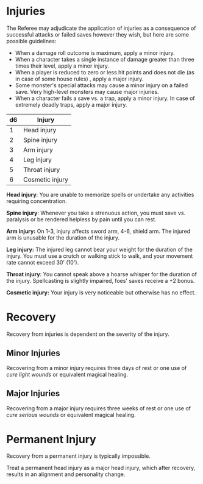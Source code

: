 # Injuries

The Referee may adjudicate the application of injuries as a consequence of successful attacks or failed saves however they wish, but here are some possible guidelines:

- When a damage roll outcome is maximum, apply a minor injury.
- When a character takes a single instance of damage greater than three times their level, apply a minor injury.
- When a player is reduced to zero or less hit points and does not die (as in case of some house rules) , apply a major injury.
- Some monster's special attacks may cause a minor injury on a failed save. Very high-level monsters may cause major injuries.
- When a character fails a save vs. a trap, apply a minor injury. In case of extremely deadly traps, apply a major injury.

d6|Injury
-|-
1|Head injury
2|Spine injury
3|Arm injury
4|Leg injury
5|Throat injury
6|Cosmetic injury

**Head injury**: You are unable to memorize spells or undertake any activities requiring concentration.

**Spine injury**: Whenever you take a strenuous action, you must save vs. paralysis or be rendered helpless by pain until you can rest.

**Arm injury:**  On 1-3, injury affects sword arm, 4-6, shield arm. The injured arm is unusable for the duration of the injury.

**Leg injury:**  The injured leg cannot bear your weight for the duration of the injury. You must use a crutch or walking stick to walk, and your movement rate cannot exceed 30' (10').

**Throat injury**: You cannot speak above a hoarse whisper for the duration of the injury. Spellcasting is slightly impaired, foes' saves receive a +2 bonus.

**Cosmetic injury:** Your injury is very noticeable but otherwise has no effect.

# Recovery
Recovery from injuries is dependent on the severity of the injury.

## Minor Injuries
Recovering from a minor injury requires three days of rest or one use of *cure light wounds* or equivalent magical healing.

## Major Injuries
Recovering from a major injury requires three weeks of rest or one use of *cure serious wounds* or equivalent magical healing.

# Permanent Injury
Recovery from a permanent injury is typically impossible.

Treat a permanent head injury as a major head injury, which after recovery, results in an alignment and personality change.